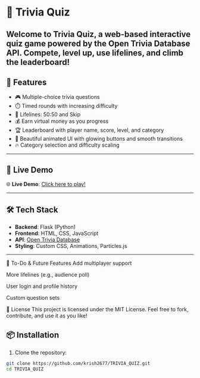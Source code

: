 # 🎯 Trivia Quiz

Welcome to **Trivia Quiz**, a web-based interactive quiz game powered by the Open Trivia Database API. Compete, level up, use lifelines, and climb the leaderboard!
---

## 🌟 Features

- 🎮 Multiple-choice trivia questions
- ⏱️ Timed rounds with increasing difficulty
- 🧠 Lifelines: 50:50 and Skip
- 💰 Earn virtual money as you progress
- 🏆 Leaderboard with player name, score, level, and category
- 🎨 Beautiful animated UI with glowing buttons and smooth transitions
- 🔥 Category selection and difficulty scaling

---

## 🚀 Live Demo

🌐 **Live Demo**: [Click here to play!](https://trivia-quiz-1.onrender.com)

---

## 🛠️ Tech Stack

- **Backend**: Flask (Python)
- **Frontend**: HTML, CSS, JavaScript
- **API**: [Open Trivia Database](https://opentdb.com)
- **Styling**: Custom CSS, Animations, Particles.js

---



📌 To-Do & Future Features
Add multiplayer support

More lifelines (e.g., audience poll)

User login and profile history

Custom question sets


📄 License
This project is licensed under the MIT License. Feel free to fork, contribute, and use it as you like!

## 📦 Installation

1. Clone the repository:

```bash
git clone https://github.com/krish2677/TRIVIA_QUIZ.git
cd TRIVIA_QUIZ

